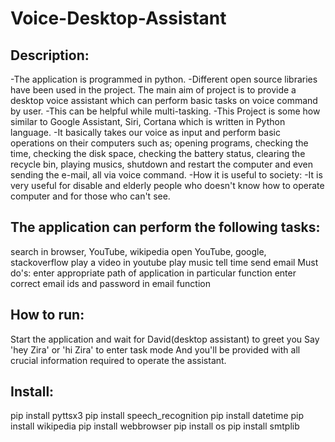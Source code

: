 # Voice-Desktop-Assistant

Description:
------------
-The application is programmed in python.
-Different open source libraries have been used in the project. The main aim of project is to provide a desktop voice assistant which can perform basic tasks on voice command by user. 
-This can be helpful while multi-tasking.
-This Project is some how similar to Google Assistant, Siri, Cortana which is written in Python language.
-It basically takes our voice as input and perform basic operations on their computers such as; opening programs, checking the time, checking the disk space, checking the battery status, clearing the recycle bin, playing musics, shutdown and restart the computer and even sending the e-mail, all via voice command.
-How it is useful to society:
-It is very useful for disable and elderly people who doesn't know how to operate computer and for
those who can't see.

The application can perform the following tasks:
-----------------------------------------------
search in browser, YouTube, wikipedia
open YouTube, google, stackoverflow
play a video in youtube
play music
tell time
send email
Must do's:
enter appropriate path of application in particular function
enter correct email ids and password in email function

How to run:
------------
Start the application and wait for David(desktop assistant) to greet you
Say 'hey Zira' or 'hi Zira' to enter task mode
And you'll be provided with all crucial information required to operate the assistant.


Install:
----------
pip install pyttsx3
pip install speech_recognition
pip install datetime
pip install wikipedia
pip install webbrowser
pip install os
pip install smtplib

